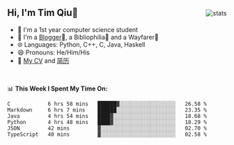 <p>
<img src="https://github-readme-stats.vercel.app/api?username=qyxtim&show_icons=true" alt="stats" align="right" style="padding-top:20px"/>
</p>

## Hi, I'm Tim Qiu👋

- 🔭 I'm a 1st year computer science student
- 🌱 I'm a [Blogger](https://blog.blinkstar.cn)📝, a Bibliophilia📕 and a Wayfarer🚶
- 🌐 Languages: Python, C++, C, Java, Haskell
- 😄 Pronouns: He/Him/His
- 📄 [My CV](./cv.pdf) and [简历](./cv-ch.pdf)

<br>

📊 **This Week I Spent My Time On:**
<!--START_SECTION:waka-->

```text
C            6 hrs 58 mins   ██████▓░░░░░░░░░░░░░░░░░░   26.58 %
Markdown     6 hrs 7 mins    ██████░░░░░░░░░░░░░░░░░░░   23.35 %
Java         4 hrs 54 mins   ████▓░░░░░░░░░░░░░░░░░░░░   18.68 %
Python       4 hrs 48 mins   ████▓░░░░░░░░░░░░░░░░░░░░   18.29 %
JSON         42 mins         ▓░░░░░░░░░░░░░░░░░░░░░░░░   02.70 %
TypeScript   40 mins         ▓░░░░░░░░░░░░░░░░░░░░░░░░   02.58 %
```

<!--END_SECTION:waka-->
